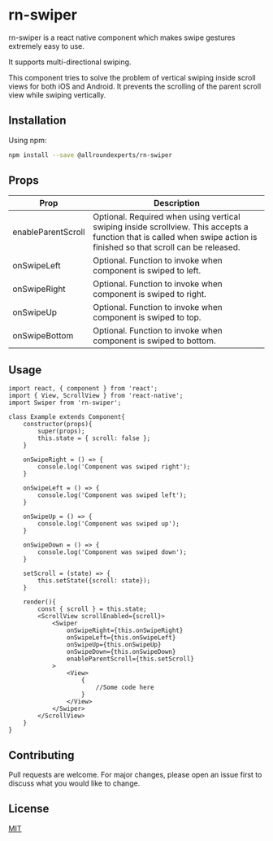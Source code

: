 # rn-swiper

rn-swiper is a react native component which makes swipe gestures extremely easy to use.

It supports multi-directional swiping.

This component tries to solve the problem of vertical swiping inside scroll views for both iOS and Android. It prevents the scrolling of the parent scroll view while swiping vertically.

## Installation

Using npm:

```bash
npm install --save @allroundexperts/rn-swiper
```
## Props

| Prop | Description |
| ---- | --------------------- |
| enableParentScroll | Optional. Required when using vertical swiping inside scrollview. This accepts a function that is called when swipe action is finished so that scroll can be released. |
| onSwipeLeft | Optional. Function to invoke when component is swiped to left. |
| onSwipeRight | Optional. Function to invoke when component is swiped to right. |
| onSwipeUp | Optional. Function to invoke when component is swiped to top. |
| onSwipeBottom | Optional. Function to invoke when component is swiped to bottom. |

## Usage

```node
import react, { component } from 'react';
import { View, ScrollView } from 'react-native';
import Swiper from 'rn-swiper';

class Example extends Component{
    constructor(props){
        super(props);
        this.state = { scroll: false };
    }

    onSwipeRight = () => {
        console.log('Component was swiped right');
    }

    onSwipeLeft = () => {
        console.log('Component was swiped left');
    }

    onSwipeUp = () => {
        console.log('Component was swiped up');
    }

    onSwipeDown = () => {
        console.log('Component was swiped down');
    }

    setScroll = (state) => {
        this.setState({scroll: state});
    }

    render(){
        const { scroll } = this.state;
        <ScrollView scrollEnabled={scroll}>
            <Swiper 
                onSwipeRight={this.onSwipeRight}
                onSwipeLeft={this.onSwipeLeft}
                onSwipeUp={this.onSwipeUp}
                onSwipeDown={this.onSwipeDown}
                enableParentScroll={this.setScroll}
            >
                <View>
                    {
                        //Some code here
                    }
                </View>
            </Swiper>
        </ScrollView>
    }
}
```

## Contributing
Pull requests are welcome. For major changes, please open an issue first to discuss what you would like to change.

## License
[MIT](https://choosealicense.com/licenses/mit/)
